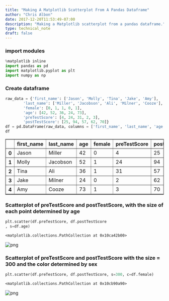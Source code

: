 ```yaml
---
title: "Making A Matplotlib Scatterplot From A Pandas Dataframe"
author: "Chris Albon"
date: 2017-12-20T11:53:49-07:00
description: "Making a Matplotlib scatterplot from a pandas dataframe."
type: technical_note
draft: false
---
```

### import modules


```python
%matplotlib inline
import pandas as pd
import matplotlib.pyplot as plt
import numpy as np
```

### Create dataframe


```python
raw_data = {'first_name': ['Jason', 'Molly', 'Tina', 'Jake', 'Amy'], 
        'last_name': ['Miller', 'Jacobson', 'Ali', 'Milner', 'Cooze'], 
        'female': [0, 1, 1, 0, 1],
        'age': [42, 52, 36, 24, 73], 
        'preTestScore': [4, 24, 31, 2, 3],
        'postTestScore': [25, 94, 57, 62, 70]}
df = pd.DataFrame(raw_data, columns = ['first_name', 'last_name', 'age', 'female', 'preTestScore', 'postTestScore'])
df
```




<div>
<style>
    .dataframe thead tr:only-child th {
        text-align: right;
    }

    .dataframe thead th {
        text-align: left;
    }

    .dataframe tbody tr th {
        vertical-align: top;
    }
</style>
<table border="1" class="dataframe">
  <thead>
    <tr style="text-align: right;">
      <th></th>
      <th>first_name</th>
      <th>last_name</th>
      <th>age</th>
      <th>female</th>
      <th>preTestScore</th>
      <th>postTestScore</th>
    </tr>
  </thead>
  <tbody>
    <tr>
      <th>0</th>
      <td>Jason</td>
      <td>Miller</td>
      <td>42</td>
      <td>0</td>
      <td>4</td>
      <td>25</td>
    </tr>
    <tr>
      <th>1</th>
      <td>Molly</td>
      <td>Jacobson</td>
      <td>52</td>
      <td>1</td>
      <td>24</td>
      <td>94</td>
    </tr>
    <tr>
      <th>2</th>
      <td>Tina</td>
      <td>Ali</td>
      <td>36</td>
      <td>1</td>
      <td>31</td>
      <td>57</td>
    </tr>
    <tr>
      <th>3</th>
      <td>Jake</td>
      <td>Milner</td>
      <td>24</td>
      <td>0</td>
      <td>2</td>
      <td>62</td>
    </tr>
    <tr>
      <th>4</th>
      <td>Amy</td>
      <td>Cooze</td>
      <td>73</td>
      <td>1</td>
      <td>3</td>
      <td>70</td>
    </tr>
  </tbody>
</table>
</div>



### Scatterplot of preTestScore and postTestScore, with the size of each point determined by age


```python
plt.scatter(df.preTestScore, df.postTestScore
, s=df.age)
```




    <matplotlib.collections.PathCollection at 0x10ca42b00>




![png](matplotlib_scatterplot_from_pandas_6_1.png)


### Scatterplot of preTestScore and postTestScore with the size = 300 and the color determined by sex


```python
plt.scatter(df.preTestScore, df.postTestScore, s=300, c=df.female)
```




    <matplotlib.collections.PathCollection at 0x10cb90a90>




![png](matplotlib_scatterplot_from_pandas_8_1.png)


